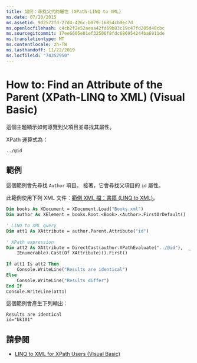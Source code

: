 ```yaml
---
title: 如何：尋找父代的屬性 (XPath-LINQ to XML)
ms.date: 07/20/2015
ms.assetid: 9d2572fd-27d4-426c-b079-16854cb9ec7d
ms.openlocfilehash: c4cb2f2e52aeaa42fd69b83c19c47fd205d48cbc
ms.sourcegitcommit: 17ee6605e01ef32506f8fdc686954244ba6911de
ms.translationtype: MT
ms.contentlocale: zh-TW
ms.lasthandoff: 11/22/2019
ms.locfileid: "74352950"
---
```

# <a name="how-to-find-an-attribute-of-the-parent-xpath-linq-to-xml-visual-basic"></a>How to: Find an Attribute of the Parent (XPath-LINQ to XML) (Visual Basic)
這個主題顯示如何導覽到父項目並尋找其屬性。  
  
 XPath 運算式為：  
  
 `../@id`  
  
## <a name="example"></a>範例  
 這個範例會先尋找 `Author` 項目。 接著，它會尋找父項目的 `id` 屬性。  
  
 此範例使用下列 XML 文件︰[範例 XML 檔：書籍 (LINQ to XML)](../../../../visual-basic/programming-guide/concepts/linq/sample-xml-file-books-linq-to-xml.md)。  
  
```vb  
Dim books As XDocument = XDocument.Load("Books.xml")  
Dim author As XElement = books.Root.<Book>.<Author>.FirstOrDefault()  
  
' LINQ to XML query  
Dim att1 As XAttribute = author.Parent.Attribute("id")  
  
' XPath expression  
Dim att2 As XAttribute = DirectCast(author.XPathEvaluate("../@id"),  _  
    IEnumerable).Cast(Of XAttribute)().First()  
  
If att1 Is att2 Then  
    Console.WriteLine("Results are identical")  
Else  
    Console.WriteLine("Results differ")  
End If  
Console.WriteLine(att1)  
```  
  
 這個範例會產生下列輸出：  
  
```console  
Results are identical  
id="bk101"  
```  
  
## <a name="see-also"></a>請參閱

- [LINQ to XML for XPath Users (Visual Basic)](../../../../visual-basic/programming-guide/concepts/linq/linq-to-xml-for-xpath-users.md)
